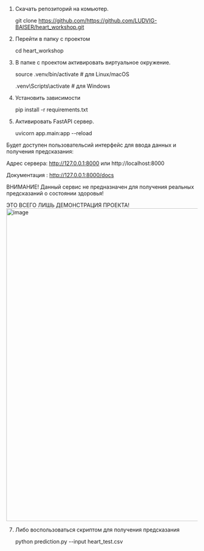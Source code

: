 1) Скачать репозиторий на комьютер.

    git clone https://github.com/https://github.com/LUDVIG-BAISER/heart_workshop.git

2) Перейти в папку с проектом

   cd heart_workshop

4) В папке с проектом активировать виртуальное окружение.
   
   source .venv/bin/activate          # для Linux/macOS
   
   .venv\Scripts\activate               # для Windows

5) Установить зависимости

   pip install -r requirements.txt

6) Активировать FastAPI сервер.

     uvicorn app.main:app --reload

Будет доступен пользовательсий интерфейс для ввода данных и получения предсказания:

Адрес сервера: http://127.0.0.1:8000 или http://localhost:8000

Документация : http://127.0.0.1:8000/docs

ВНИМАНИЕ! Данный сервис не предназначен для получения реальных предсказаний о состоянии здоровья!

ЭТО ВСЕГО ЛИШЬ ДЕМОНСТРАЦИЯ ПРОЕКТА! 
<img width="1269" height="822" alt="image" src="https://github.com/user-attachments/assets/e6dc6a47-3319-499e-9cb1-eaa25b2550d1" />


7) Либо воспользоваться скриптом для получения предсказания

   python prediction.py --input heart_test.csv

   
